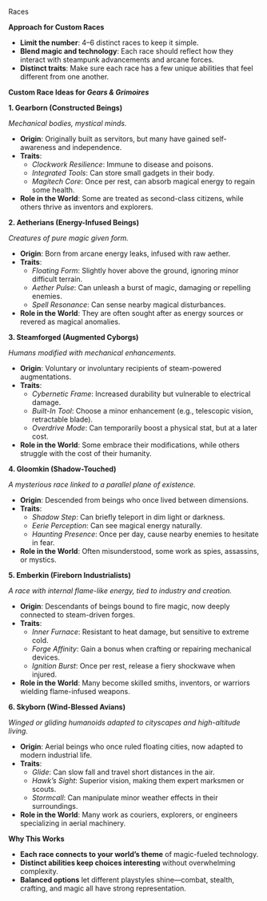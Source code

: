 Races

__Approach for Custom Races__

- __Limit the number__: 4–6 distinct races to keep it simple\.
- __Blend magic and technology__: Each race should reflect how they interact with steampunk advancements and arcane forces\.
- __Distinct traits__: Make sure each race has a few unique abilities that feel different from one another\.

__Custom Race Ideas for *Gears & Grimoires*__

__1\. Gearborn \(Constructed Beings\)__

*Mechanical bodies, mystical minds\.*

- __Origin__: Originally built as servitors, but many have gained self\-awareness and independence\.
- __Traits__:
	- *Clockwork Resilience*: Immune to disease and poisons\.
	- *Integrated Tools*: Can store small gadgets in their body\.
	- *Magitech Core*: Once per rest, can absorb magical energy to regain some health\.
- __Role in the World__: Some are treated as second\-class citizens, while others thrive as inventors and explorers\.

__2\. Aetherians \(Energy-Infused Beings\)__

*Creatures of pure magic given form\.*

- __Origin__: Born from arcane energy leaks, infused with raw aether\.
- __Traits__:
	- *Floating Form*: Slightly hover above the ground, ignoring minor difficult terrain\.
	- *Aether Pulse*: Can unleash a burst of magic, damaging or repelling enemies\.
	- *Spell Resonance*: Can sense nearby magical disturbances\.
- __Role in the World__: They are often sought after as energy sources or revered as magical anomalies\.

__3\. Steamforged \(Augmented Cyborgs\)__

*Humans modified with mechanical enhancements\.*

- __Origin__: Voluntary or involuntary recipients of steam\-powered augmentations\.
- __Traits__:
	- *Cybernetic Frame*: Increased durability but vulnerable to electrical damage\.
	- *Built\-In Tool*: Choose a minor enhancement \(e\.g\., telescopic vision, retractable blade\)\.
	- *Overdrive Mode*: Can temporarily boost a physical stat, but at a later cost\.
- __Role in the World__: Some embrace their modifications, while others struggle with the cost of their humanity\.

__4\. Gloomkin \(Shadow-Touched\)__

*A mysterious race linked to a parallel plane of existence\.*

- __Origin__: Descended from beings who once lived between dimensions\.
- __Traits__:
	- *Shadow Step*: Can briefly teleport in dim light or darkness\.
	- *Eerie Perception*: Can see magical energy naturally\.
	- *Haunting Presence*: Once per day, cause nearby enemies to hesitate in fear\.
- __Role in the World__: Often misunderstood, some work as spies, assassins, or mystics\.

__5\. Emberkin \(Fireborn Industrialists\)__

*A race with internal flame\-like energy, tied to industry and creation\.*

- __Origin__: Descendants of beings bound to fire magic, now deeply connected to steam\-driven forges\.
- __Traits__:
	- *Inner Furnace*: Resistant to heat damage, but sensitive to extreme cold\.
	- *Forge Affinity*: Gain a bonus when crafting or repairing mechanical devices\.
	- *Ignition Burst*: Once per rest, release a fiery shockwave when injured\.
- __Role in the World__: Many become skilled smiths, inventors, or warriors wielding flame\-infused weapons\.

__6\. Skyborn \(Wind-Blessed Avians\)__

*Winged or gliding humanoids adapted to cityscapes and high\-altitude living\.*

- __Origin__: Aerial beings who once ruled floating cities, now adapted to modern industrial life\.
- __Traits__:
	- *Glide*: Can slow fall and travel short distances in the air\.
	- *Hawk’s Sight*: Superior vision, making them expert marksmen or scouts\.
	- *Stormcall*: Can manipulate minor weather effects in their surroundings\.
- __Role in the World__: Many work as couriers, explorers, or engineers specializing in aerial machinery\.

__Why This Works__

- __Each race connects to your world’s theme__ of magic\-fueled technology\.
- __Distinct abilities keep choices interesting__ without overwhelming complexity\.
- __Balanced options__ let different playstyles shine—combat, stealth, crafting, and magic all have strong representation\.

